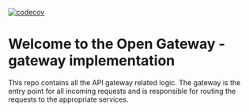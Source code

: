 [![codecov](https://codecov.io/gh/lucdoe/open-gateway/branch/main/graph/badge.svg?token=SDFO3CX9ZN)](https://codecov.io/gh/lucdoe/open-gateway)

# Welcome to the Open Gateway - gateway implementation

This repo contains all the API gateway related logic. The gateway is the entry point for all incoming requests and is responsible for routing the requests to the appropriate services.
